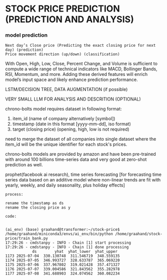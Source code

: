 # STOCK PRICE PREDICTION (PREDICTION AND ANALYSIS)


### model prediction 
    Next day’s Close price (Predicting the exact closing price for next day) (prediction)
    Price movement direction (up/down) (classification)

With Open, High, Low, Close, Percent Change, and Volume is sufficient to compute a wide range of technical indicators like MACD, Bollinger Bands, RSI, Momentum, and more. Adding these derived features will enrich model’s input space and likely enhance prediction performance.


LSTM/DECISION TREE, DATA AUGMENTATION (if possible)

VERY SMALL LLM FOR ANALYSIS AND DESCRITION (OPTIONAL)


chrono-bolts model requires dataset in following format: 

1. item_id (name of company alternatively [symbol])
2. timestamp (date in this format [yyyy-mm-dd], iso format)
3. target (closing price) (opening, high, low is not required)

need to merge the dataset of all companies into single dataset where the item_id will be the unique identifier for each stock's prices. 

chrono-bolts models are provided by amazon and have been pre-trained with around 100 billions time-series data and very good at zero-shot prediction as well. 

prophet(facebook ai research), time series forecasting [for forecasting time series data based on an additive model where non-linear trends are fit with yearly, weekly, and daily seasonality, plus holiday effects]
    

    process:

    rename the timestamp as ds
    rename the closing price as y

    code:
    

    (ai_env) (base) graahand@transformer:~/stock-price$ /home/graahand/miniconda3/envs/ai_env/bin/python /home/graahand/stock-price/train_bank.py
    17:29:26 - cmdstanpy - INFO - Chain [1] start processing
    17:29:26 - cmdstanpy - INFO - Chain [1] done processing
                ds        yhat  yhat_lower  yhat_upper
    1173 2025-07-04  330.130748  311.546719  348.559135
    1174 2025-07-05  346.993727  328.633787  365.069220
    1175 2025-07-06  337.967802  319.021428  357.471327
    1176 2025-07-07  339.004586  321.843562  355.282978
    1177 2025-07-08  341.688903  324.074562  360.082234